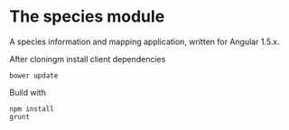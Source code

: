 # The species module

A species information and mapping application, written for Angular 1.5.x.

After cloningm install client dependencies 

```
bower update
```

Build with 

```
npm install
grunt
```

